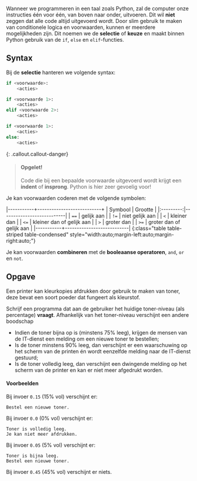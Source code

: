 Wanneer we programmeren in een taal zoals Python, zal de computer onze instructies één voor één, van boven naar onder, uitvoeren. Dit wil **niet** zeggen dat alle code altijd uitgevoerd wordt. Door slim gebruik te maken van conditionele logica en voorwaarden, kunnen er meerdere mogelijkheden zijn. Dit noemen we de **selectie** of **keuze** en maakt binnen Python gebruik van de `if`, `else` en `elif`-functies.

## Syntax

Bij de **selectie** hanteren we volgende syntax: 

```python
if <voorwaarde>:
    <acties>
```

```python
if <voorwaarde 1>:
    <acties>
elif <voorwaarde 2>:
    <acties>
```

```python
if <voorwaarde 1>:
    <acties>
else:
    <acties>
```

{: .callout.callout-danger}
> #### Opgelet!
> Code die bij een bepaalde voorwaarde uitgevoerd wordt krijgt een **indent** of **insprong**.  Python is hier zeer gevoelig voor!

Je kan voorwaarden coderen met de volgende symbolen:

|-----------+---------------------------+
| Symbool   | Grootte                   |
|:---------:|---------------------------|
| `==`      | gelijk aan                |
| `!=`      | niet gelijk aan           |
| `<`       | kleiner dan               |
| `<=`      | kleiner dan of gelijk aan |
| `>`       | groter dan                |
| `>=`      | groter dan of gelijk aan  |
|-----------+---------------------------|
{:class="table table-striped table-condensed" style="width:auto;margin-left:auto;margin-right:auto;"}

Je kan voorwaarden **combineren** met de **booleaanse operatoren**, `and`, `or` en `not`.

## Opgave

Een printer kan kleurkopies afdrukken door gebruik te maken van toner, deze bevat een soort poeder dat fungeert als kleurstof. 

Schrijf een programma dat aan de gebruiker het huidige toner-niveau (als percentage) **vraagt**. Afhankelijk van het toner-niveau verschijnt een andere boodschap

- Indien de toner bijna op is (minstens 75% leeg), krijgen de mensen van de IT-dienst een melding om een nieuwe toner te bestellen;
- Is de toner minstens 90% leeg, dan verschijnt er een waarschuwing op het scherm van de printen én wordt eenzelfde melding naar de IT-dienst gestuurd;
- Is de toner volledig leeg, dan verschijnt een dwingende melding op het scherm van de printer en kan er niet meer afgedrukt worden. 

#### Voorbeelden

Bij invoer `0.15` (15% vol) verschijnt er:
```
Bestel een nieuwe toner.
```

Bij invoer `0.0` (0% vol) verschijnt er:
```
Toner is volledig leeg.
Je kan niet meer afdrukken.
```

Bij invoer `0.05` (5% vol) verschijnt er:
```
Toner is bijna leeg.
Bestel een nieuwe toner.
```

Bij invoer `0.45` (45% vol) verschijnt er niets.